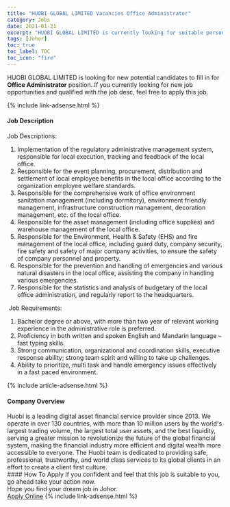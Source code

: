 ```yaml
---
title: "HUOBI GLOBAL LIMITED Vacancies Office Administrator" 
category: Jobs 
date: 2021-01-21 
excerpt: "HUOBI GLOBAL LIMITED is currently looking for suitable person to fill in the Office Administrator which positioned at Johor" 
tags: [Johor] 
toc: true 
toc_label: TOC 
toc_icon: "fire" 
--- 
```


<p>HUOBI GLOBAL LIMITED is looking for new potential candidates to fill in for <b>Office Administrator</b> position. If you currently looking for new job opportunities and qualified with the job desc, feel free to apply this job.
</p>{% include link-adsense.html %} 
<div><div><h4>Job Description</h4></div><div><div><span><div><p>Job Descriptions:</p><ol><li>Implementation of the regulatory administrative management system, responsible for local execution, tracking and feedback of the local office.</li><li>Responsible for the event planning, procurement, distribution and settlement of local employee benefits in the local office according to the organization employee welfare standards.</li><li>Responsible for the comprehensive work of office environment sanitation management (including dormitory), environment friendly management, infrastructure construction management, decoration management, etc. of the local office.</li><li>Responsible for the asset management (including office supplies) and warehouse management of the local office.</li><li>Responsible for the Environment, Health &amp; Safety (EHS) and fire management of the local office, including guard duty, company security, fire safety and safety of major company activities, to ensure the safety of company personnel and property.</li><li>Responsible for the prevention and handling of emergencies and various natural disasters in the local office, assisting the company in handling various emergencies.</li><li>Responsible for the statistics and analysis of budgetary of the local office administration, and regularly report to the headquarters.</li></ol><p>&#160;Job Requirements:</p><ol><li>Bachelor degree or above, with more than two year of relevant working experience in the administrative role is preferred.</li><li>Proficiency in both written and spoken English and Mandarin language &#8211; fast typing skills.</li><li>Strong communication, organizational and coordination skills, executive response ability; strong team spirit and willing to take up challenges.</li><li>Ability to prioritize, multi task and handle emergency issues effectively in a fast paced environment.</li></ol></div></span></div></div></div> 
{% include article-adsense.html %} 
<div><div><h4>Company Overview</h4></div><div><div><span><div><div>
<div>
		Huobi is a leading digital asset financial service provider since 2013. We operate in over 130 countries, with more than 10 million users by the world's largest trading volume, the largest total user assets, and the best liquidity, serving a greater mission to revolutionize the future of the global financial system, making the financial industry more efficient and digital wealth more accessible to everyone. The Huobi team is dedicated to providing safe, professional, trustworthy, and world class services to its global clients in an effort to create a client first culture.</div>
</div></div></span></div></div></div> 
#### How To Apply 
If you confident and feel that this job is suitable to you, go ahead take your action now. <br/> 
Hope you find your dream job in Johor. <br/> 
<a href="https://www.jobstreet.com.my/en/job/office-administrator-4468053?jobId=jobstreet-my-job-4468053&sectionRank=3&token=0~10155215-c9ca-42c7-82b1-c98c6c8cd0b7&fr=SRP%20View%20In%20New%20Ta" class="btn btn--info" target="_blank" rel="nofollow noopenner">Apply Online</a> 
{% include link-adsense.html %} 
